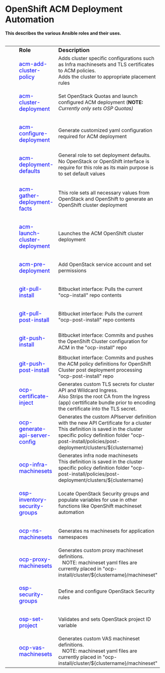 # OpenShift ACM Deployment Automation
<b>This describes the various Ansible roles and their uses.<br></b>
<BR>

<table border="0" cellspacing="0" cellpadding="0">
        <tbody>
                <tr>
                  <td width="30"> &nbsp; </td>
                  <td>
                                <b><FONT SIZE=+1>Role</font></b>
                  </td>
                  <td>
                                <b><FONT SIZE=+1>Description</font></b>
                  </td>
                </tr>
                <tr>
                  <td> &nbsp; </td> <td> <p><FONT SIZE=+1> <FONT COLOR="blue"> acm-add-cluster-policy </p></font> </td>
                  <td> Adds cluster specific configurations such as Infra machinesets and TLS certificates to ACM policies.
                  <BR> Adds the cluster to appropriate placement rules</td>
                </tr>
                <tr>
                  <td> &nbsp; </td> <td> <p><FONT SIZE=+1> <FONT COLOR="blue"> acm-cluster-deployment</p></font> </td>
                  <td> Set OpenStack Quotas and launch configured ACM deployment (<b>NOTE:</b> <i>Currently only sets OSP Quotas)</i></td>
                </tr>
                <tr>
                  <td> &nbsp; </td> <td> <p><FONT SIZE=+1> <FONT COLOR="blue"> acm-configure-deployment </p></font> </td>
                  <td> Generate customized yaml configuration required for ACM deployment </td>
                </tr>
                <tr>
                  <td> &nbsp; </td> <td> <p><FONT SIZE=+1> <FONT COLOR="blue"> acm-deployment-defaults</p></font> </td>
                  <td> General role to set deployment defaults. &nbsp; &nbsp; No OpenStack or OpenShift interface is require for this role as its main purpose is to set default values</td>
                </tr>
                <tr>
                  <td> &nbsp; </td> <td> <p><FONT SIZE=+1> <FONT COLOR="blue"> acm-gather-deployment-facts </p></font> </td>
                  <td> This role sets all necessary values from OpenStack and OpenShift to generate an OpenShift cluster deployment </td>
                </tr>
                <tr>
                  <td> &nbsp; </td> <td> <p><FONT SIZE=+1> <FONT COLOR="blue"> acm-launch-cluster-deployment </p></font> </td>
                  <td> Launches the ACM OpenShift cluster deployment </td>
                </tr>
                <tr>
                  <td> &nbsp; </td> <td> <p><FONT SIZE=+1> <FONT COLOR="blue"> acm-pre-deployment </p></font> </td>
                  <td> Add OpenStack service account and set permissions </td>
                </tr>
                <tr>
                  <td> &nbsp; </td> <td> <p><FONT SIZE=+1> <FONT COLOR="blue"> git-pull-install </p></font> </td>
                  <td> Bitbucket interface: Pulls the current "ocp-install" repo contents </td>
                </tr>
                <tr>
                  <td> &nbsp; </td> <td> <p><FONT SIZE=+1> <FONT COLOR="blue"> git-pull-post-install </p></font> </td>
                  <td> Bitbucket interface: Pulls the current "ocp-post-install" repo contents </td>
                </tr>
                <tr>
                  <td> &nbsp; </td> <td> <p><FONT SIZE=+1> <FONT COLOR="blue"> git-push-install </p></font> </td>
                  <td> Bitbucket interface: Commits and pushes the OpenShift Cluster configuration for ACM in the "ocp-install" repo </td>
                </tr>
                <tr>
                  <td> &nbsp; </td> <td> <p><FONT SIZE=+1> <FONT COLOR="blue"> git-push-post-install </p></font> </td>
                  <td> Bitbucket interface: Commits and pushes the ACM policy definitions for OpenShift Cluster post deployment processing "ocp-post-install" repo </td>
                </tr>
                <tr>
                  <td> &nbsp; </td> <td> <p><FONT SIZE=+1> <FONT COLOR="blue"> ocp-certificate-inject </p></font> </td>
                  <td> Generates custom TLS secrets for cluster API and Wildcard Ingress.
                  <br> Also Strips the root CA from the Ingress (app) certtificate bundle prior to encoding the certificate into the TLS secret. </td>
                </tr>
                <tr>
                  <td> &nbsp; </td> <td> <p><FONT SIZE=+1> <FONT COLOR="blue"> ocp-generate-api-server-config </p></font> </td>
                  <td> Generates the custom APIserver definition with the new API Certificate for a cluster
                  <br> This definition is saved in the cluster specific policy definition folder "ocp-post-install/policies/post-deployment/clusters/${clustername} </td>
                </tr>
                <tr>
                  <td> &nbsp; </td> <td> <p><FONT SIZE=+1> <FONT COLOR="blue"> ocp-infra-machinesets </p></font> </td>
                  <td> Generates infra node machinesets
                  <br> This definition is saved in the cluster specific policy definition folder "ocp-post-install/policies/post-deployment/clusters/${clustername} </td>
                </tr>
                <tr>
                  <td> &nbsp; </td> <td> <p><FONT SIZE=+1> <FONT COLOR="blue"> osp-inventory-security-groups </p></font> </td>
                  <td> Locate OpenStack Security groups and populate variables for use in other functions like OpenShift machineset automation </td>
                </tr>
                <tr>
                  <td> &nbsp; </td> <td> <p><FONT SIZE=+1> <FONT COLOR="blue"> ocp-ns-machinesets </p></font> </td>
                  <td> Generates ns machinesets for application namespaces </td>
                </tr>
                <tr>
                  <td> &nbsp; </td> <td> <p><FONT SIZE=+1> <FONT COLOR="blue"> ocp-proxy-machinesets </p></font> </td>
                  <td> Generates custom proxy machineset definitions.
                  <br> &nbsp;&nbsp; NOTE: machineset yaml files are currently placed in "ocp-install/cluster/${clustername}/machineset" </td>
                </tr>
                <tr>
                  <td> &nbsp; </td> <td> <p><FONT SIZE=+1> <FONT COLOR="blue"> osp-security-groups </p></font> </td>
                  <td> Define and configure OpenStack Security rules </td>
                </tr>
                <tr>
                  <td> &nbsp; </td> <td> <p><FONT SIZE=+1> <FONT COLOR="blue"> osp-set-project </p></font> </td>
                  <td> Validates and sets OpenStack project ID variable </td>
                </tr>
                <tr>
                  <td> &nbsp; </td> <td> <p><FONT SIZE=+1> <FONT COLOR="blue"> ocp-vas-machinesets </p></font> </td>
                  <td> Generates custom VAS machineset definitions.
                  <br> &nbsp;&nbsp; NOTE: machineset yaml files are currently placed in "ocp-install/cluster/${clustername}/machineset" </td>
                </tr>
</table>

